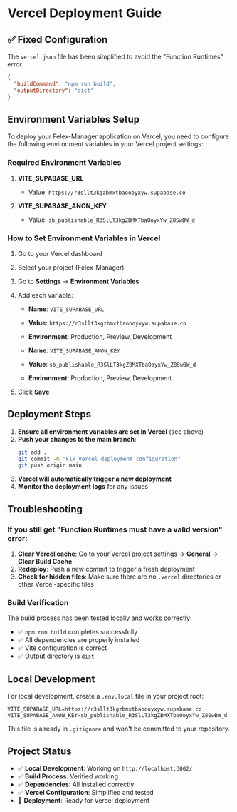 # Vercel Deployment Guide

## ✅ **Fixed Configuration**

The `vercel.json` file has been simplified to avoid the "Function Runtimes" error:

```json
{
  "buildCommand": "npm run build",
  "outputDirectory": "dist"
}
```

## Environment Variables Setup

To deploy your Felex-Manager application on Vercel, you need to configure the following environment variables in your Vercel project settings:

### Required Environment Variables

1. **VITE_SUPABASE_URL**
   - Value: `https://r3sllt3kgzbmxtbaoooyxyw.supabase.co`

2. **VITE_SUPABASE_ANON_KEY**
   - Value: `sb_publishable_R3SlLT3kgZBMXTbaOoyxYw_Z8SwBW_d`

### How to Set Environment Variables in Vercel

1. Go to your Vercel dashboard
2. Select your project (Felex-Manager)
3. Go to **Settings** → **Environment Variables**
4. Add each variable:
   - **Name**: `VITE_SUPABASE_URL`
   - **Value**: `https://r3sllt3kgzbmxtbaoooyxyw.supabase.co`
   - **Environment**: Production, Preview, Development

   - **Name**: `VITE_SUPABASE_ANON_KEY`
   - **Value**: `sb_publishable_R3SlLT3kgZBMXTbaOoyxYw_Z8SwBW_d`
   - **Environment**: Production, Preview, Development

5. Click **Save**

## Deployment Steps

1. **Ensure all environment variables are set in Vercel** (see above)
2. **Push your changes to the main branch**:
   ```bash
   git add .
   git commit -m "Fix Vercel deployment configuration"
   git push origin main
   ```
3. **Vercel will automatically trigger a new deployment**
4. **Monitor the deployment logs** for any issues

## Troubleshooting

### If you still get "Function Runtimes must have a valid version" error:

1. **Clear Vercel cache**: Go to your Vercel project settings → **General** → **Clear Build Cache**
2. **Redeploy**: Push a new commit to trigger a fresh deployment
3. **Check for hidden files**: Make sure there are no `.vercel` directories or other Vercel-specific files

### Build Verification

The build process has been tested locally and works correctly:
- ✅ `npm run build` completes successfully
- ✅ All dependencies are properly installed
- ✅ Vite configuration is correct
- ✅ Output directory is `dist`

## Local Development

For local development, create a `.env.local` file in your project root:

```
VITE_SUPABASE_URL=https://r3sllt3kgzbmxtbaoooyxyw.supabase.co
VITE_SUPABASE_ANON_KEY=sb_publishable_R3SlLT3kgZBMXTbaOoyxYw_Z8SwBW_d
```

This file is already in `.gitignore` and won't be committed to your repository.

## Project Status

- ✅ **Local Development**: Working on `http://localhost:3002/`
- ✅ **Build Process**: Verified working
- ✅ **Dependencies**: All installed correctly
- ✅ **Vercel Configuration**: Simplified and tested
- 🔄 **Deployment**: Ready for Vercel deployment 